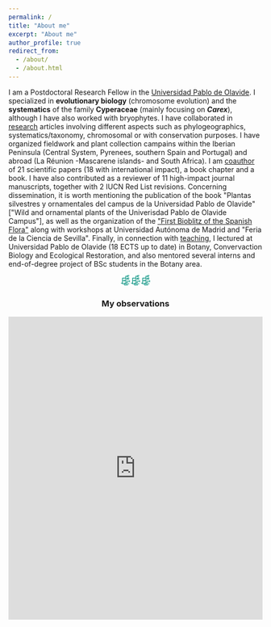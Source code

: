 ```yaml
---
permalink: /
title: "About me"
excerpt: "About me"
author_profile: true
redirect_from: 
  - /about/
  - /about.html
---
```


I am a Postdoctoral Research Fellow in the [Universidad Pablo de Olavide](https://www.upo.es/). I specialized in **evolutionary biology** (chromosome evolution) and the **systematics** of the family **Cyperaceae** (mainly focusing on ***Carex***), although I have also worked with bryophytes. I have collaborated in [research](research) articles involving different aspects such as phylogeographics, systematics/taxonomy, chromosomal or with conservation purposes. I have organized fieldwork and plant collection campains within the Iberian Peninsula (Central System, Pyrenees, southern Spain and Portugal) and abroad (La Réunion -Mascarene islands- and South Africa).
I am [coauthor](publications) of 21 scientific papers (18 with international impact), a book chapter and a book. I have also contributed as a reviewer of 11 high-impact journal manuscripts, together with 2 IUCN Red List revisions. Concerning dissemination, it is worth mentioning the publication of the book "Plantas silvestres y ornamentales del campus de la Universidad Pablo de Olavide" ["Wild and ornamental plants of the Univerisdad Pablo de Olavide Campus"], as well as the organization of the ["First Bioblitz of the Spanish Flora"](https://www.inaturalist.org/projects/i-biomaraton-de-flora-espanola) along with workshops at Universidad Autónoma de Madrid and "Feria de la Ciencia de Sevilla". Finally, in connection with [teaching](teaching), I lectured at Universidad Pablo de Olavide (18 ECTS up to date) in Botany, Convervaction Biology and Ecological Restoration, and also mentored several interns and end-of-degree project of BSc students in the Botany area.

<center>

<img src='/images/android-chrome-192x192.png' width="20"><img src='/images/android-chrome-192x192.png' width="20"><img src='/images/android-chrome-192x192.png' width="20">
<br/>
<h3> My observations</h3>
<iframe src="https://www.inaturalist.org/observations/map?user_id=jimarcor#2/0/0" width="100%" height="600" frameborder="no" border="0" marginwidth="0" marginheight="0"></iframe

</center>
